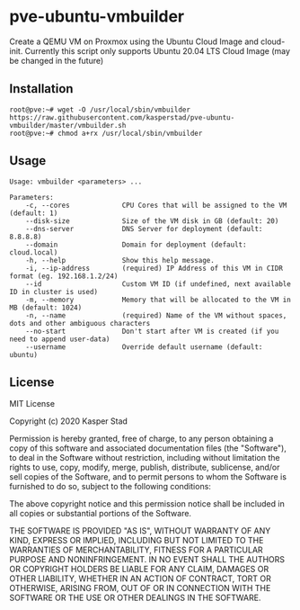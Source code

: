 # pve-ubuntu-vmbuilder

Create a QEMU VM on Proxmox using the Ubuntu Cloud Image and cloud-init.
Currently this script only supports Ubuntu 20.04 LTS Cloud Image (may be changed in the future)

## Installation

```shell
root@pve:~# wget -O /usr/local/sbin/vmbuilder https://raw.githubusercontent.com/kasperstad/pve-ubuntu-vmbuilder/master/vmbuilder.sh
root@pve:~# chmod a+rx /usr/local/sbin/vmbuilder
```

## Usage

```
Usage: vmbuilder <parameters> ...

Parameters:
    -c, --cores             CPU Cores that will be assigned to the VM (default: 1)
    --disk-size             Size of the VM disk in GB (default: 20)
    --dns-server            DNS Server for deployment (default: 8.8.8.8)
    --domain                Domain for deployment (default: cloud.local)
    -h, --help              Show this help message.
    -i, --ip-address        (required) IP Address of this VM in CIDR format (eg. 192.168.1.2/24)
    --id                    Custom VM ID (if undefined, next available ID in cluster is used)
    -m, --memory            Memory that will be allocated to the VM in MB (default: 1024)
    -n, --name              (required) Name of the VM without spaces, dots and other ambiguous characters
    --no-start              Don't start after VM is created (if you need to append user-data)
    --username              Override default username (default: ubuntu)
```

## License

MIT License

Copyright (c) 2020 Kasper Stad

Permission is hereby granted, free of charge, to any person obtaining a copy
of this software and associated documentation files (the "Software"), to deal
in the Software without restriction, including without limitation the rights
to use, copy, modify, merge, publish, distribute, sublicense, and/or sell
copies of the Software, and to permit persons to whom the Software is
furnished to do so, subject to the following conditions:

The above copyright notice and this permission notice shall be included in all
copies or substantial portions of the Software.

THE SOFTWARE IS PROVIDED "AS IS", WITHOUT WARRANTY OF ANY KIND, EXPRESS OR
IMPLIED, INCLUDING BUT NOT LIMITED TO THE WARRANTIES OF MERCHANTABILITY,
FITNESS FOR A PARTICULAR PURPOSE AND NONINFRINGEMENT. IN NO EVENT SHALL THE
AUTHORS OR COPYRIGHT HOLDERS BE LIABLE FOR ANY CLAIM, DAMAGES OR OTHER
LIABILITY, WHETHER IN AN ACTION OF CONTRACT, TORT OR OTHERWISE, ARISING FROM,
OUT OF OR IN CONNECTION WITH THE SOFTWARE OR THE USE OR OTHER DEALINGS IN THE
SOFTWARE.

